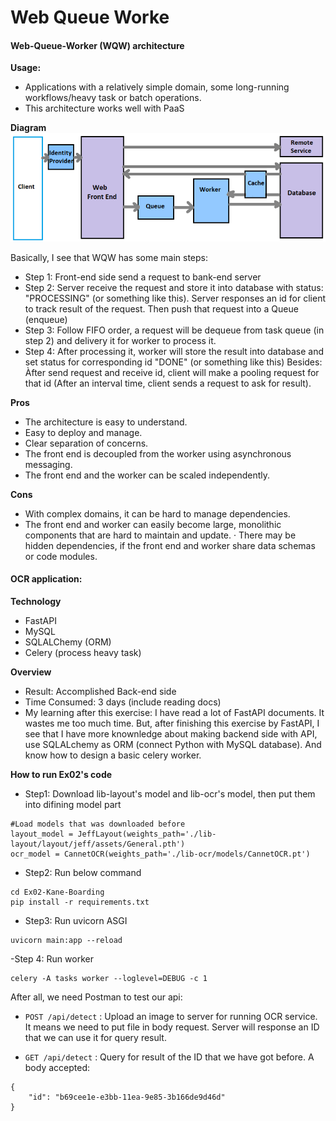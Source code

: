 # Web Queue Worke

#### Web-Queue-Worker (WQW) architecture 
**Usage:**
- Applications with a relatively simple domain, some long-running workflows/heavy task or batch operations.
- This architecture works well with PaaS

**Diagram**
![Web-Queue-Worker architecture](./assets/wqw.png)

Basically, I see that WQW has some main steps:
- Step 1: Front-end side send a request to bank-end server
- Step 2: Server receive the request and store it into database with status: "PROCESSING" (or something like this). Server responses an id for client to track result of the request. Then push that request into a Queue (enqueue)
- Step 3: Follow FIFO order, a request will be dequeue from task queue (in step 2) and delivery it for worker to process it.
- Step 4: After processing it, worker will store the result into database and set status for corresponding id "DONE" (or something like this)
Besides:
Àfter send request and receive id, client will make a pooling request for that id (After an interval time, client sends a request to ask for result). 

**Pros**
- The architecture is easy to understand.
- Easy to deploy and manage.
- Clear separation of concerns.
- The front end is decoupled from the worker using asynchronous messaging.
- The front end and the worker can be scaled independently.

**Cons**
- With complex domains, it can be hard to manage dependencies.
- The front end and worker can easily become large, monolithic components that are hard to maintain and update.
· There may be hidden dependencies, if the front end and worker share data schemas or code modules.

#### OCR application:
**Technology**
- FastAPI
- MySQL
- SQLALChemy (ORM)
- Celery (process heavy task)

**Overview**
- Result: Accomplished Back-end side
- Time Consumed: 3 days (include reading docs)
- My learning after this exercise: I have read a lot of FastAPI documents. It wastes me too much time. But, after finishing this exercise by FastAPI, I see that I have more knownledge about making backend side with API, use SQLALchemy as ORM (connect Python with MySQL database). And know how to design a basic celery worker.

**How to run Ex02's code**

- Step1: Download lib-layout's model and lib-ocr's model, then put them into difining model part
```
#Load models that was downloaded before
layout_model = JeffLayout(weights_path='./lib-layout/layout/jeff/assets/General.pth')
ocr_model = CannetOCR(weights_path='./lib-ocr/models/CannetOCR.pt') 
``` 
- Step2: Run below command  
```
cd Ex02-Kane-Boarding
pip install -r requirements.txt
```
- Step3: Run uvicorn ASGI
```
uvicorn main:app --reload
```
-Step 4: Run worker
```
celery -A tasks worker --loglevel=DEBUG -c 1
```
After all, we need Postman to test our api:

- `POST /api/detect` : Upload an image to server for running OCR service. It means we need to put file in body request. Server will response an ID that we can use it for query result.

- `GET /api/detect` : Query for result of the ID that we have got before.
A body accepted:
```
{
    "id": "b69cee1e-e3bb-11ea-9e85-3b166de9d46d"
}
```
